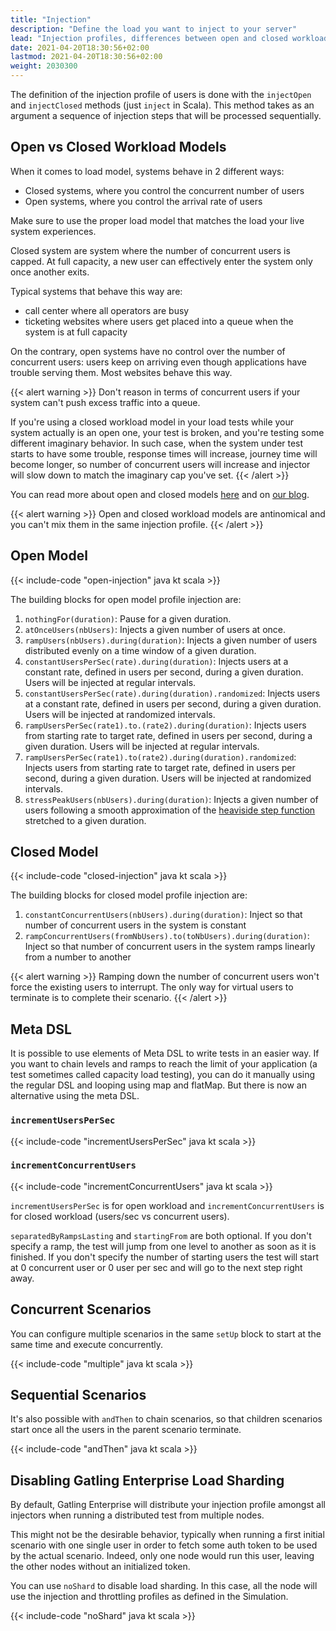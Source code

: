 ```yaml
---
title: "Injection"
description: "Define the load you want to inject to your server"
lead: "Injection profiles, differences between open and closed workload models"
date: 2021-04-20T18:30:56+02:00
lastmod: 2021-04-20T18:30:56+02:00
weight: 2030300
---
```


The definition of the injection profile of users is done with the `injectOpen` and `injectClosed` methods (just `inject` in Scala). This method takes as an argument a sequence of injection steps that will be processed sequentially.

## Open vs Closed Workload Models

When it comes to load model, systems behave in 2 different ways:

* Closed systems, where you control the concurrent number of users
* Open systems, where you control the arrival rate of users

Make sure to use the proper load model that matches the load your live system experiences.

Closed system are system where the number of concurrent users is capped.
At full capacity, a new user can effectively enter the system only once another exits.

Typical systems that behave this way are:

* call center where all operators are busy
* ticketing websites where users get placed into a queue when the system is at full capacity

On the contrary, open systems have no control over the number of concurrent users: users keep on arriving even though applications have trouble serving them.
Most websites behave this way.

{{< alert warning >}}
Don't reason in terms of  concurrent users if your system can't push excess traffic into a queue.

If you're using a closed workload model in your load tests while your system actually is an open one, your test is broken, and you're testing some different imaginary behavior.
In such case, when the system under test starts to have some trouble, response times will increase, journey time will become longer, so number of concurrent users will increase
and injector will slow down to match the imaginary cap you've set.
{{< /alert >}}

You can read more about open and closed models [here](https://www.usenix.org/legacy/event/nsdi06/tech/full_papers/schroeder/schroeder.pdf) and on [our blog](https://gatling.io/2018/10/04/gatling-3-closed-workload-model-support/).

{{< alert warning >}}
Open and closed workload models are antinomical and you can't mix them in the same injection profile.
{{< /alert >}}

## Open Model

{{< include-code "open-injection" java kt scala >}}

The building blocks for open model profile injection are:

1. `nothingFor(duration)`: Pause for a given duration.
2. `atOnceUsers(nbUsers)`: Injects a given number of users at once.
3. `rampUsers(nbUsers).during(duration)`: Injects a given number of users distributed evenly on a time window of a given duration.
4. `constantUsersPerSec(rate).during(duration)`: Injects users at a constant rate, defined in users per second, during a given duration. Users will be injected at regular intervals.
5. `constantUsersPerSec(rate).during(duration).randomized`: Injects users at a constant rate, defined in users per second, during a given duration. Users will be injected at randomized intervals.
6. `rampUsersPerSec(rate1).to.(rate2).during(duration)`: Injects users from starting rate to target rate, defined in users per second, during a given duration. Users will be injected at regular intervals.
7. `rampUsersPerSec(rate1).to(rate2).during(duration).randomized`: Injects users from starting rate to target rate, defined in users per second, during a given duration. Users will be injected at randomized intervals.
8. `stressPeakUsers(nbUsers).during(duration)`: Injects a given number of users following a smooth approximation of the [heaviside step function](http://en.wikipedia.org/wiki/Heaviside_step_function) stretched to a given duration.

## Closed Model

{{< include-code "closed-injection" java kt scala >}}

The building blocks for closed model profile injection are:

1. `constantConcurrentUsers(nbUsers).during(duration)`: Inject so that number of concurrent users in the system is constant
2. `rampConcurrentUsers(fromNbUsers).to(toNbUsers).during(duration)`: Inject so that number of concurrent users in the system ramps linearly from a number to another

{{< alert warning >}}
Ramping down the number of concurrent users won't force the existing users to interrupt.
The only way for virtual users to terminate is to complete their scenario.
{{< /alert >}}

## Meta DSL

It is possible to use elements of Meta DSL to write tests in an easier way.
If you want to chain levels and ramps to reach the limit of your application (a test sometimes called capacity load testing), you can do it manually using the regular DSL and looping using map and flatMap.
But there is now an alternative using the meta DSL.

### `incrementUsersPerSec`

{{< include-code "incrementUsersPerSec" java kt scala >}}

### `incrementConcurrentUsers`

{{< include-code "incrementConcurrentUsers" java kt scala >}}

`incrementUsersPerSec` is for open workload and `incrementConcurrentUsers` is for closed workload (users/sec vs concurrent users).

`separatedByRampsLasting` and `startingFrom` are both optional.
If you don't specify a ramp, the test will jump from one level to another as soon as it is finished.
If you don't specify the number of starting users the test will start at 0 concurrent user or 0 user per sec and will go to the next step right away.

## Concurrent Scenarios

You can configure multiple scenarios in the same `setUp` block to start at the same time and execute concurrently.

{{< include-code "multiple" java kt scala >}}

## Sequential Scenarios

It's also possible with `andThen` to chain scenarios, so that children scenarios start once all the users in the parent scenario terminate.

{{< include-code "andThen" java kt scala >}}

## Disabling Gatling Enterprise Load Sharding

By default, Gatling Enterprise will distribute your injection profile amongst all injectors when running a distributed test from multiple nodes.

This might not be the desirable behavior, typically when running a first initial scenario with one single user in order to fetch some auth token to be used by the actual scenario.
Indeed, only one node would run this user, leaving the other nodes without an initialized token.

You can use `noShard` to disable load sharding. In this case, all the node will use the injection and throttling profiles as defined in the Simulation.

{{< include-code "noShard" java kt scala >}}
